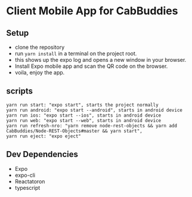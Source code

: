 # Client Mobile App for CabBuddies

## Setup

- clone the repository
- run `yarn install` in a terminal on the project root.
- this shows up the expo log and opens a new window in your browser.
- Install Expo mobile app and scan the QR code on the browser.
- voila, enjoy the app.

## scripts

```shell
yarn run start: "expo start", starts the project normally
yarn run android: "expo start --android", starts in android device
yarn run ios: "expo start --ios", starts in android device
yarn run web: "expo start --web", starts in android device
yarn run refresh-nro: "yarn remove node-rest-objects && yarn add CabBuddies/Node-REST-Objects#master && yarn start",
yarn run eject: "expo eject"
```

## Dev Dependencies

- Expo
- expo-cli
- Reactatoron
- typescript
